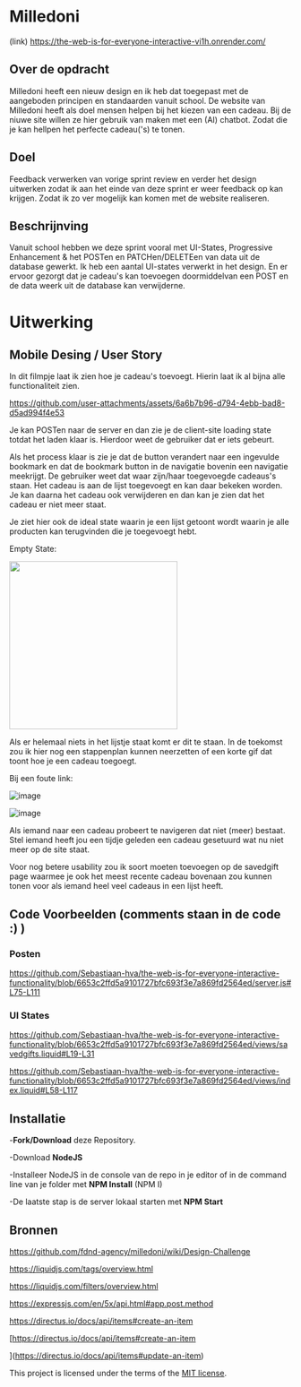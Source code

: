 # Milledoni                      

(link) https://the-web-is-for-everyone-interactive-vi1h.onrender.com/

## Over de opdracht

Milledoni heeft een nieuw design en ik heb dat toegepast met de aangeboden principen en standaarden vanuit school. De website van Milledoni heeft als doel mensen helpen bij het kiezen van een cadeau.
Bij de niuwe site willen ze hier gebruik van maken met een (AI) chatbot. Zodat die je kan hellpen het perfecte cadeau('s) te tonen.

## Doel

Feedback verwerken van vorige sprint review en verder het design uitwerken zodat ik aan het einde van deze sprint er weer feedback op kan krijgen. Zodat ik zo ver mogelijk kan komen met de website realiseren.


## Beschrijnving
Vanuit school hebben we deze sprint vooral met UI-States, Progressive Enhancement & het POSTen en PATCHen/DELETEen van data uit de database gewerkt. 
Ik heb een aantal UI-states verwerkt in het design. 
En er ervoor gezorgt dat je cadeau's kan toevoegen doormiddelvan een POST en de data weerk uit de database kan verwijderne.

# Uitwerking

## Mobile Desing / User  Story

In dit filmpje laat ik zien hoe je cadeau's toevoegt. Hierin laat ik al bijna alle functionaliteit zien.

https://github.com/user-attachments/assets/6a6b7b96-d794-4ebb-bad8-d5ad994f4e53

Je kan POSTen naar de server en dan zie je de client-site loading state totdat het laden klaar is. Hierdoor weet de gebruiker dat er iets gebeurt.

Als het process klaar is zie je dat de button verandert naar een ingevulde bookmark en dat de bookmark button in de navigatie bovenin een navigatie meekrijgt. 
De gebruiker weet dat waar zijn/haar toegevoegde cadeaus's staan.
Het cadeau is aan de lijst toegevoegt en kan daar bekeken worden. Je kan daarna het cadeau ook verwijderen en dan kan je zien dat het cadeau er niet meer staat.

Je ziet hier ook de ideal state waarin je een lijst getoont wordt waarin je alle producten kan terugvinden die je toegevoegt hebt.



Empty State:

<img src="https://github.com/user-attachments/assets/55574a21-9846-48b0-823c-e3e54b90efef" width=300/>

Als er helemaal niets in het lijstje staat komt er dit te staan. In de toekomst zou ik hier nog een stappenplan kunnen neerzetten of een korte gif dat toont hoe je een cadeau toegoegt.


Bij een foute link:

![image](https://github.com/user-attachments/assets/f412b74c-1c83-4b8c-a212-9a8e35054e99)

![image](https://github.com/user-attachments/assets/e6f600f6-554c-4d4d-b8d3-50d9e354641c)

Als iemand naar een cadeau probeert te navigeren dat niet (meer) bestaat. Stel iemand heeft jou een tijdje geleden een cadeau gesetuurd wat nu niet meer op de site staat.

Voor nog betere usability zou ik soort moeten toevoegen op de savedgift page waarmee je ook het meest recente cadeau bovenaan zou kunnen tonen voor als iemand heel veel cadeaus in een lijst heeft.

## Code Voorbeelden (comments staan in de code :) ) 

### Posten

https://github.com/Sebastiaan-hva/the-web-is-for-everyone-interactive-functionality/blob/6653c2ffd5a9101727bfc693f3e7a869fd2564ed/server.js#L75-L111

### UI States

https://github.com/Sebastiaan-hva/the-web-is-for-everyone-interactive-functionality/blob/6653c2ffd5a9101727bfc693f3e7a869fd2564ed/views/savedgifts.liquid#L19-L31

https://github.com/Sebastiaan-hva/the-web-is-for-everyone-interactive-functionality/blob/6653c2ffd5a9101727bfc693f3e7a869fd2564ed/views/index.liquid#L58-L117

## Installatie

-**Fork/Download** deze Repository.

-Download **NodeJS**

-Installeer NodeJS in de console van de repo in je editor of in de command line van je folder met **NPM Install** (NPM I)

-De laatste stap is de server lokaal starten met **NPM Start**


## Bronnen

https://github.com/fdnd-agency/milledoni/wiki/Design-Challenge

https://liquidjs.com/tags/overview.html

https://liquidjs.com/filters/overview.html

https://expressjs.com/en/5x/api.html#app.post.method

https://directus.io/docs/api/items#create-an-item

[https://directus.io/docs/api/items#create-an-item

](https://directus.io/docs/api/items#update-an-item)

This project is licensed under the terms of the [MIT license](./LICENSE).
